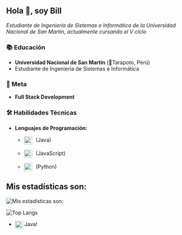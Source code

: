 ## Hola 👋, soy Bill

*Estudiante de Ingeniería de Sistemas e Informática de la Universidad Nacional de San Martín, actualmente cursando el V ciclo*

###  📚  Educación

- **Universidad Nacional de San Martín** (📍Tarapoto, Perú)
- Estudiante de Ingeniería de Sistemas e Informática

###  💼 Meta

- **Full Stack Development**

###  🛠️ Habilidades Técnicas

- **Lenguajes de Programación:**

    - <p><img src="https://raw.githubusercontent.com/jmnote/z-icons/master/svg/java.svg" alt="Java" width="22px" style="vertical-align:middle; margin-right:10px;">(Java)</p>
    - <p><img src="https://raw.githubusercontent.com/jmnote/z-icons/master/svg/javascript.svg" alt="JavaScript" width="22px" style="vertical-align:middle; margin-right:10px">(JavaScript)</p>
    - <p><img src="https://raw.githubusercontent.com/jmnote/z-icons/master/svg/python.svg" alt="JavaScript" width="22px" style="vertical-align:middle; margin-right:10px">(Python)</p>



## Mis estadísticas son:

![Mis estadísticas son:](https://github-readme-stats.vercel.app/api?username=DevCodeDark&show_icons=true&theme=tokyonight)

![Top Langs](https://github-readme-stats.vercel.app/api/top-langs/?username=DevCodeDark&show_icons=true&theme=tokyonight)

- Java[<img align='left' alt='Java' width='22px' src='https://raw.githubusercontent.com/jmnote/z-icons/master/svg/java.svg'>][Java]!


[Java]: https://netbeans.apache.org/front/main/
